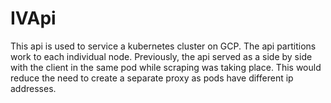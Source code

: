 # IVApi
This api is used to service a kubernetes cluster on GCP. The api partitions work to each individual node. Previously, the api served as a side by side with the client in the same pod while scraping was taking place. This would reduce the need to create a separate proxy as pods have different ip addresses. 
